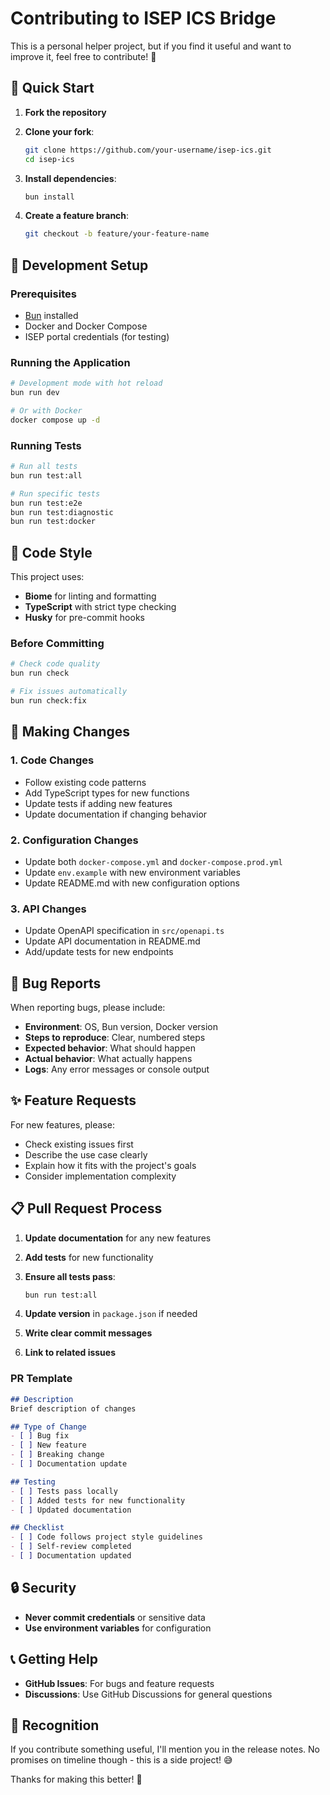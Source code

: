 # Contributing to ISEP ICS Bridge

This is a personal helper project, but if you find it useful and want to improve it, feel free to contribute! 🚀

## 🚀 Quick Start

1. **Fork the repository**
2. **Clone your fork**:

   ```bash
   git clone https://github.com/your-username/isep-ics.git
   cd isep-ics
   ```

3. **Install dependencies**:

   ```bash
   bun install
   ```

4. **Create a feature branch**:

   ```bash
   git checkout -b feature/your-feature-name
   ```

## 🧪 Development Setup

### Prerequisites

- [Bun](https://bun.sh) installed
- Docker and Docker Compose
- ISEP portal credentials (for testing)

### Running the Application

```bash
# Development mode with hot reload
bun run dev

# Or with Docker
docker compose up -d
```

### Running Tests

```bash
# Run all tests
bun run test:all

# Run specific tests
bun run test:e2e
bun run test:diagnostic
bun run test:docker
```

## 📝 Code Style

This project uses:

- **Biome** for linting and formatting
- **TypeScript** with strict type checking
- **Husky** for pre-commit hooks

### Before Committing

```bash
# Check code quality
bun run check

# Fix issues automatically
bun run check:fix
```

## 🔧 Making Changes

### 1. **Code Changes**

- Follow existing code patterns
- Add TypeScript types for new functions
- Update tests if adding new features
- Update documentation if changing behavior

### 2. **Configuration Changes**

- Update both `docker-compose.yml` and `docker-compose.prod.yml`
- Update `env.example` with new environment variables
- Update README.md with new configuration options

### 3. **API Changes**

- Update OpenAPI specification in `src/openapi.ts`
- Update API documentation in README.md
- Add/update tests for new endpoints

## 🐛 Bug Reports

When reporting bugs, please include:

- **Environment**: OS, Bun version, Docker version
- **Steps to reproduce**: Clear, numbered steps
- **Expected behavior**: What should happen
- **Actual behavior**: What actually happens
- **Logs**: Any error messages or console output

## ✨ Feature Requests

For new features, please:

- Check existing issues first
- Describe the use case clearly
- Explain how it fits with the project's goals
- Consider implementation complexity

## 📋 Pull Request Process

1. **Update documentation** for any new features
2. **Add tests** for new functionality
3. **Ensure all tests pass**:

   ```bash
   bun run test:all
   ```

4. **Update version** in `package.json` if needed
5. **Write clear commit messages**
6. **Link to related issues**

### PR Template

```markdown
## Description
Brief description of changes

## Type of Change
- [ ] Bug fix
- [ ] New feature
- [ ] Breaking change
- [ ] Documentation update

## Testing
- [ ] Tests pass locally
- [ ] Added tests for new functionality
- [ ] Updated documentation

## Checklist
- [ ] Code follows project style guidelines
- [ ] Self-review completed
- [ ] Documentation updated
```

## 🔒 Security

- **Never commit credentials** or sensitive data
- **Use environment variables** for configuration

## 📞 Getting Help

- **GitHub Issues**: For bugs and feature requests
- **Discussions**: Use GitHub Discussions for general questions

## 🎉 Recognition

If you contribute something useful, I'll mention you in the release notes. No promises on timeline though - this is a side project! 😅

Thanks for making this better! 🙏
